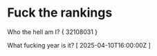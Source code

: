 # Fuck the rankings

Who the hell am I?
{ 32108031 }

What fucking year is it?
[ 2025-04-10T16:00:00Z ]
